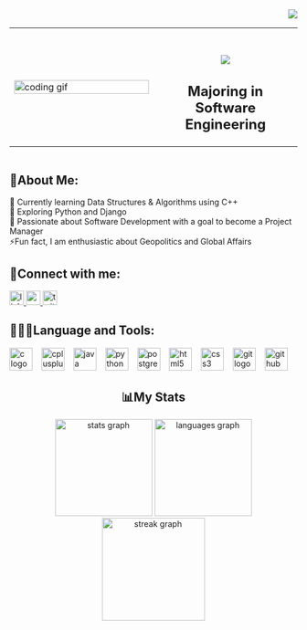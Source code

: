 <div align="right">
  <img src="https://visitor-badge.laobi.icu/badge?page_id=nabil0203.nabil0203&left_text=Total%20Visit"  />
</div>

<div style="overflow-x:auto;">
  <table width="100%" border="0" cellspacing="0" cellpadding="0">
    <tr>
      <td width="50%" valign="middle">
        <img src="https://s3.gifyu.com/images/bSNX6.gif" alt="coding gif" width="100%" />
      </td>
      <td width="50%" valign="middle" align="center">
        <h1 align="center"><img src="https://readme-typing-svg.herokuapp.com/?font=Righteous&size=35&center=true&vCenter=true&width=500&height=70&duration=3000&lines=Hi+There!+👋;+I'm+Nabil!;" /></h1>
        <h2 align="center">Majoring in Software Engineering</h2>
      </td>
    </tr>
  </table>
</div>


###


<h2 align="left">🎯About Me:</h2>
<p align="left">
  🌱 Currently learning Data Structures & Algorithms using C++<br>
  🔭 Exploring Python and Django<br>
  💬 Passionate about Software Development with a goal to become a Project Manager<br>
  ⚡Fun fact, I am enthusiastic about Geopolitics and Global Affairs
</p>

###

<h2 align="left">🔗Connect with me:</h2>
<div align="left">
  <a href="https://www.linkedin.com/in/nabil0203" target="_blank">
    <img src="https://img.shields.io/static/v1?message=LinkedIn&logo=linkedin&label=&color=0077B5&logoColor=white&labelColor=&style=for-the-badge" height="25" alt="linkedin logo"  />
  </a>
  <a href="mailto:nabilahmed0203@gmail.com" target="_blank">
    <img src="https://img.shields.io/static/v1?message=Gmail&logo=gmail&label=&color=D14836&logoColor=white&labelColor=&style=for-the-badge" height="25" alt="gmail logo"  />
  </a>
  <a href="https://x.com/blaze_0203" target="_blank">
    <img src="https://img.shields.io/static/v1?message=Twitter&logo=twitter&label=&color=1DA1F2&logoColor=white&labelColor=&style=for-the-badge" height="25" alt="twitter logo"  />
  </a>
</div>

###

<h2 align="left">👨🏻‍💻Language and Tools:</h2>
<div align="left">
  <img src="https://skillicons.dev/icons?i=c" height="40" alt="c logo"  />
  <img width="8" />
  <img src="https://skillicons.dev/icons?i=cpp" height="40" alt="cplusplus logo"  />
  <img width="8" />
  <img src="https://skillicons.dev/icons?i=java" height="40" alt="java logo"  />
  <img width="8" />
  <img src="https://skillicons.dev/icons?i=py" height="40" alt="python logo"  />
  <img width="8" />
  <img src="https://skillicons.dev/icons?i=postgres" height="40" alt="postgresql logo"  />
  <img width="8" />
  <img src="https://skillicons.dev/icons?i=html" height="40" alt="html5 logo"  />
  <img width="8" />
  <img src="https://skillicons.dev/icons?i=css" height="40" alt="css3 logo"  />
  <img width="8" />
  <img src="https://skillicons.dev/icons?i=git" height="40" alt="git logo"  />
  <img width="8" />
  <img src="https://skillicons.dev/icons?i=github" height="40" alt="github logo"  />
</div>

###

<h2 align="center">📊My Stats</h2>
<div align="center">
  <img src="https://github-readme-stats.vercel.app/api?username=nabil0203&hide_title=false&hide_rank=false&show_icons=true&include_all_commits=true&count_private=false&disable_animations=false&theme=dracula&locale=en&hide_border=false&order=1&custom_title=GitHub%20Stats" height="170" alt="stats graph"  />
  <img src="https://github-readme-stats.vercel.app/api/top-langs?username=nabil0203&locale=en&hide_title=false&layout=compact&card_width=320&langs_count=6&theme=dracula&hide_border=false&order=2&custom_title=Languages" height="170" alt="languages graph"  />
  <img src="https://streak-stats.demolab.com?user=nabil0203&locale=en&mode=weekly&theme=dark&hide_border=false&border_radius=5&order=3" height="180" alt="streak graph"  />
</div>


<!-- https://profile-readme-generator.com -->
